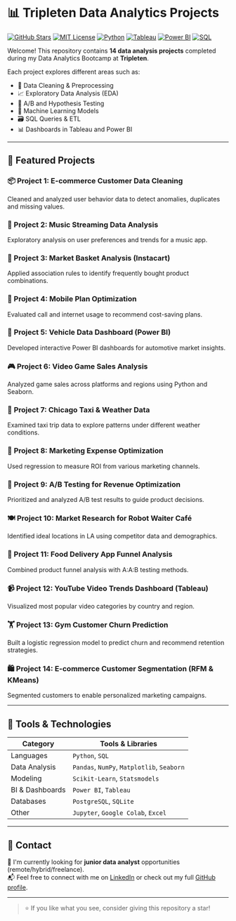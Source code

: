 # 📊 Tripleten Data Analytics Projects

[![GitHub Stars](https://img.shields.io/github/stars/aguilhermerg/tripleten_projects?style=social)](https://github.com/aguilhermerg/tripleten_projects)
[![MIT License](https://img.shields.io/github/license/aguilhermerg/tripleten_projects)](./LICENSE.md)
[![Python](https://img.shields.io/badge/Python-3776AB?style=flat&logo=python&logoColor=white)](https://www.python.org/)
[![Tableau](https://img.shields.io/badge/Tableau-E97627?style=flat&logo=tableau&logoColor=white)](https://www.tableau.com/)
[![Power BI](https://img.shields.io/badge/Power%20BI-F2C811?style=flat&logo=powerbi&logoColor=black)](https://powerbi.microsoft.com/)
[![SQL](https://img.shields.io/badge/SQL-4479A1?style=flat&logo=postgresql&logoColor=white)](https://www.postgresql.org/)

Welcome! This repository contains **14 data analysis projects** completed during my Data Analytics Bootcamp at **Tripleten**.

Each project explores different areas such as:
- 📌 Data Cleaning & Preprocessing
- 📈 Exploratory Data Analysis (EDA)
- 🧪 A/B and Hypothesis Testing
- 🧠 Machine Learning Models
- 🗃️ SQL Queries & ETL
- 📊 Dashboards in Tableau and Power BI

---

## 🚀 Featured Projects

### 📦 Project 1: E-commerce Customer Data Cleaning
Cleaned and analyzed user behavior data to detect anomalies, duplicates and missing values.

### 🎵 Project 2: Music Streaming Data Analysis
Exploratory analysis on user preferences and trends for a music app.

### 🛒 Project 3: Market Basket Analysis (Instacart)
Applied association rules to identify frequently bought product combinations.

### 📱 Project 4: Mobile Plan Optimization
Evaluated call and internet usage to recommend cost-saving plans.

### 🚗 **Project 5: Vehicle Data Dashboard (Power BI)**
Developed interactive Power BI dashboards for automotive market insights.

### 🎮 **Project 6: Video Game Sales Analysis**
Analyzed game sales across platforms and regions using Python and Seaborn.

### 🚕 **Project 7: Chicago Taxi & Weather Data**
Examined taxi trip data to explore patterns under different weather conditions.

### 📣 **Project 8: Marketing Expense Optimization**
Used regression to measure ROI from various marketing channels.

### 🧪 **Project 9: A/B Testing for Revenue Optimization**
Prioritized and analyzed A/B test results to guide product decisions.

### 🍽️ Project 10: Market Research for Robot Waiter Café
Identified ideal locations in LA using competitor data and demographics.

### 📱 Project 11: Food Delivery App Funnel Analysis
Combined product funnel analysis with A:A:B testing methods.

### 📹 Project 12: YouTube Video Trends Dashboard (Tableau)
Visualized most popular video categories by country and region.

### 🏋️ Project 13: Gym Customer Churn Prediction
Built a logistic regression model to predict churn and recommend retention strategies.

### 🛍️ **Project 14: E-commerce Customer Segmentation (RFM & KMeans)**
Segmented customers to enable personalized marketing campaigns.

---

## 🧰 Tools & Technologies

| Category         | Tools & Libraries |
|------------------|------------------|
| Languages        | `Python`, `SQL`  |
| Data Analysis    | `Pandas`, `NumPy`, `Matplotlib`, `Seaborn` |
| Modeling         | `Scikit-Learn`, `Statsmodels` |
| BI & Dashboards  | `Power BI`, `Tableau` |
| Databases        | `PostgreSQL`, `SQLite` |
| Other            | `Jupyter`, `Google Colab`, `Excel` |

---

## 📎 Contact

💼 I'm currently looking for **junior data analyst** opportunities (remote/hybrid/freelance).  
📬 Feel free to connect with me on [LinkedIn](https://www.linkedin.com/in/andre-guilherme-alves-rodrigues/) or check out my full [GitHub profile](https://github.com/aguilhermerg).

---

> ⭐ If you like what you see, consider giving this repository a star!
